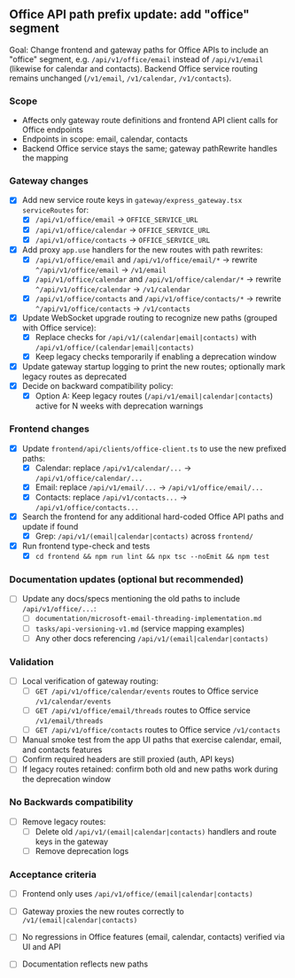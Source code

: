 ## Office API path prefix update: add "office" segment

Goal: Change frontend and gateway paths for Office APIs to include an "office" segment, e.g. `/api/v1/office/email` instead of `/api/v1/email` (likewise for calendar and contacts). Backend Office service routing remains unchanged (`/v1/email`, `/v1/calendar`, `/v1/contacts`).

### Scope
- Affects only gateway route definitions and frontend API client calls for Office endpoints
- Endpoints in scope: email, calendar, contacts
- Backend Office service stays the same; gateway pathRewrite handles the mapping

### Gateway changes
- [x] Add new service route keys in `gateway/express_gateway.tsx` `serviceRoutes` for:
  - [x] `/api/v1/office/email` → `OFFICE_SERVICE_URL`
  - [x] `/api/v1/office/calendar` → `OFFICE_SERVICE_URL`
  - [x] `/api/v1/office/contacts` → `OFFICE_SERVICE_URL`
- [x] Add proxy `app.use` handlers for the new routes with path rewrites:
  - [x] `/api/v1/office/email` and `/api/v1/office/email/*` → rewrite `^/api/v1/office/email` → `/v1/email`
  - [x] `/api/v1/office/calendar` and `/api/v1/office/calendar/*` → rewrite `^/api/v1/office/calendar` → `/v1/calendar`
  - [x] `/api/v1/office/contacts` and `/api/v1/office/contacts/*` → rewrite `^/api/v1/office/contacts` → `/v1/contacts`
- [x] Update WebSocket upgrade routing to recognize new paths (grouped with Office service):
  - [x] Replace checks for `/api/v1/(calendar|email|contacts)` with `/api/v1/office/(calendar|email|contacts)`
  - [x] Keep legacy checks temporarily if enabling a deprecation window
- [x] Update gateway startup logging to print the new routes; optionally mark legacy routes as deprecated
- [x] Decide on backward compatibility policy:
  - [x] Option A: Keep legacy routes (`/api/v1/email|calendar|contacts`) active for N weeks with deprecation warnings

### Frontend changes
- [x] Update `frontend/api/clients/office-client.ts` to use the new prefixed paths:
  - [x] Calendar: replace `/api/v1/calendar/...` → `/api/v1/office/calendar/...`
  - [x] Email: replace `/api/v1/email/...` → `/api/v1/office/email/...`
  - [x] Contacts: replace `/api/v1/contacts...` → `/api/v1/office/contacts...`
- [x] Search the frontend for any additional hard-coded Office API paths and update if found
  - [x] Grep: `/api/v1/(email|calendar|contacts)` across `frontend/`
- [x] Run frontend type-check and tests
  - [x] `cd frontend && npm run lint && npx tsc --noEmit && npm test`

### Documentation updates (optional but recommended)
- [ ] Update any docs/specs mentioning the old paths to include `/api/v1/office/...`:
  - [ ] `documentation/microsoft-email-threading-implementation.md`
  - [ ] `tasks/api-versioning-v1.md` (service mapping examples)
  - [ ] Any other docs referencing `/api/v1/(email|calendar|contacts)`

### Validation
- [ ] Local verification of gateway routing:
  - [ ] `GET /api/v1/office/calendar/events` routes to Office service `/v1/calendar/events`
  - [ ] `GET /api/v1/office/email/threads` routes to Office service `/v1/email/threads`
  - [ ] `GET /api/v1/office/contacts` routes to Office service `/v1/contacts`
- [ ] Manual smoke test from the app UI paths that exercise calendar, email, and contacts features
- [ ] Confirm required headers are still proxied (auth, API keys)
- [ ] If legacy routes retained: confirm both old and new paths work during the deprecation window

### No Backwards compatibility
- [ ] Remove legacy routes:
  - [ ] Delete old `/api/v1/(email|calendar|contacts)` handlers and route keys in the gateway
  - [ ] Remove deprecation logs

### Acceptance criteria
- [ ] Frontend only uses `/api/v1/office/(email|calendar|contacts)`
- [ ] Gateway proxies the new routes correctly to `/v1/(email|calendar|contacts)`
- [ ] No regressions in Office features (email, calendar, contacts) verified via UI and API
- [ ] Documentation reflects new paths

